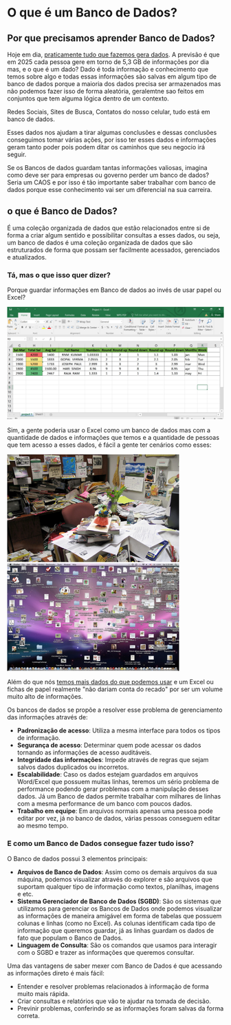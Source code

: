 # O que é um Banco de Dados?

## Por que precisamos aprender Banco de Dados?

Hoje em dia, [praticamente tudo que fazemos gera dados](https://linkages.com.br/2023/03/29/dados-quantos-geramos-e-como-isso-impacta-nossa-vida/). A previsão é que em 2025 cada pessoa gere em torno de 5,3 GB de informações por dia mas, e o que é um dado? Dado é toda informação e conhecimento que temos sobre algo e todas essas informações são salvas em algum tipo de banco de dados porque a maioria dos dados precisa ser armazenados mas não podemos fazer isso de forma aleatória, geralemtne sao feitos em conjuntos que tem alguma lógica dentro de um contexto.

Redes Sociais, Sites de Busca, Contatos do nosso celular, tudo está em banco de dados.

Esses dados nos ajudam a tirar algumas conclusões e dessas conclusões conseguimos tomar várias ações, por isso ter esses dados e informações geram tanto poder pois podem ditar os caminhos que seu negocio irá seguir.

Se os Bancos de dados guardam tantas informações valiosas, imagina como deve ser para empresas ou governo perder um banco de dados? Seria um CAOS e por isso é tão importante saber trabalhar com banco de dados porque esse conhecimento vai ser um diferencial na sua carreira.

## o que é Banco de Dados?

É uma coleção organizada de dados que estão relacionados entre si de forma a criar algum sentido e possibilitar consultas a esses dados, ou seja, um banco de dados é uma coleção organizada de dados que são estruturados de forma que possam ser facilmente acessados, gerenciados e atualizados.

### Tá, mas o que isso quer dizer?

Porque guardar informações em Banco de dados ao invés de usar papel ou Excel? 

<img src="../assets/definicao/excel.png" alt="Planilha de Excel" width="1000">

Sim, a gente poderia usar o Excel como um banco de dados mas com a quantidade de dados e informações que temos e a quantidade de pessoas que tem acesso a esses dados, é fácil a gente ter cenários como esses:

<div>
    <img src="../assets/definicao/baguncapapel.jpg" alt="sala bagunçada com papeis" width="400" height="250">
    <img src="../assets/definicao/desktopbaguncado.jpg" alt="desktop bagunçado" width="400">
</div>

Além do que nós [temos mais dados do que podemos usar](https://exame.com/carreira/dados-uso-favor/amp/) e um Excel ou fichas de papel realmente "não dariam conta do recado" por ser um volume muito alto de informações.

Os bancos de dados se propõe a resolver esse problema de gerenciamento das informações através de:

- **Padronização de acesso**: Utiliza a mesma interface para todos os tipos de informação.
- **Segurança de acesso**: Determinar quem pode acessar os dados tornando as informações de acesso auditáveis.
- **Integridade das informações**: Impede através de regras que sejam salvos dados duplicados ou incorretos.
- **Escalabilidade**: Caso os dados estejam guardados em arquivos Word/Excel que possuem muitas linhas, teremos um sério problema de performance podendo gerar problemas com a manipulação desses dados. Já um Banco de dados permite trabalhar com milhares de linhas com a mesma performance de um banco com poucos dados.
- **Trabalho em equipe**: Em arquivos normais apenas uma pessoa pode editar por vez, já no banco de dados, várias pessoas conseguem editar ao mesmo tempo.

### E como um Banco de Dados consegue fazer tudo isso?

O Banco de dados possui 3 elementos principais:

- **Arquivos de Banco de Dados**: Assim como os demais arquivos da sua máquina, podemos visualizar através do explorer e são arquivos que suportam qualquer tipo de informação como textos, planilhas, imagens e etc.
- **Sistema Gerenciador de Banco de Dados (SGBD)**: São os sistemas que utilizamos para gerenciar os Bancos de Dados onde podemos visualizar as informações de maneira amigável em forma de tabelas que possuem colunas e linhas (como no Excel). As colunas identificam cada tipo de informação que queremos guardar, já as linhas guardam os dados de fato que populam o Banco de Dados.
- **Linguagem de Consulta**: São os comandos que usamos para interagir com o SGBD e trazer as informações que queremos consultar.

Uma das vantagens de saber mexer com Banco de Dados é que acessando as informações direto é mais fácil:
- Entender e resolver problemas relacionados à informação de forma muito mais rápida.
- Criar consultas e relatórios que vão te ajudar na tomada de decisão.
- Previnir problemas, conferindo se as informações foram salvas da forma correta.
